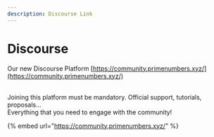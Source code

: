 ```yaml
---
description: Discourse Link
---
```


# Discourse

Our new Discourse Platform [https://community.primenumbers.xyz/](https://community.primenumbers.xyz/)

\
Joining this platform must be mandatory. Official support, tutorials, proposals...\
Everything that you need to engage with the community!



{% embed url="https://community.primenumbers.xyz/" %}
